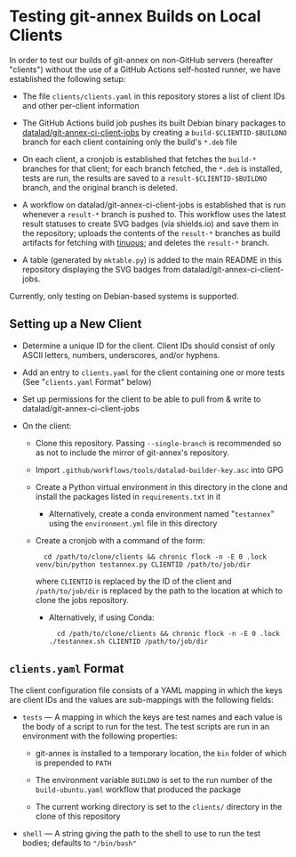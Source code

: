 Testing git-annex Builds on Local Clients
=========================================

In order to test our builds of git-annex on non-GitHub servers (hereafter
"clients") without the use of a GitHub Actions self-hosted runner, we have
established the following setup:

- The file `clients/clients.yaml` in this repository stores a list of client
  IDs and other per-client information

- The GitHub Actions build job pushes its built Debian binary packages to
  [datalad/git-annex-ci-client-jobs](https://github.com/datalad/git-annex-ci-client-jobs)
  by creating a `build-$CLIENTID-$BUILDNO` branch for each client containing
  only the build's `*.deb` file

- On each client, a cronjob is established that fetches the `build-*` branches
  for that client; for each branch fetched, the `*.deb` is installed, tests are
  run, the results are saved to a `result-$CLIENTID-$BUILDNO` branch, and the
  original branch is deleted.

- A workflow on datalad/git-annex-ci-client-jobs is established that is run
  whenever a `result-*` branch is pushed to.  This workflow uses the latest
  result statuses to create SVG badges (via shields.io) and save them in the
  repository; uploads the contents of the `result-*` branches as build
  artifacts for fetching with [tinuous](https://github.com/con/tinuous); and
  deletes the `result-*` branch.

- A table (generated by `mktable.py`) is added to the main README in this
  repository displaying the SVG badges from datalad/git-annex-ci-client-jobs.

Currently, only testing on Debian-based systems is supported.

Setting up a New Client
-----------------------

- Determine a unique ID for the client.  Client IDs should consist of only
  ASCII letters, numbers, underscores, and/or hyphens.

- Add an entry to `clients.yaml` for the client containing one or more tests
  (See "`clients.yaml` Format" below)

- Set up permissions for the client to be able to pull from & write to
  datalad/git-annex-ci-client-jobs

- On the client:

    - Clone this repository.  Passing `--single-branch` is recommended so as
      not to include the mirror of git-annex's repository.

    - Import `.github/workflows/tools/datalad-builder-key.asc` into GPG

    - Create a Python virtual environment in this directory in the clone and
      install the packages listed in `requirements.txt` in it

        - Alternatively, create a conda environment named "`testannex`" using
          the `environment.yml` file in this directory

    - Create a cronjob with a command of the form:

            cd /path/to/clone/clients && chronic flock -n -E 0 .lock venv/bin/python testannex.py CLIENTID /path/to/job/dir

      where `CLIENTID` is replaced by the ID of the client and
      `/path/to/job/dir` is replaced by the path to the location at which to
      clone the jobs repository.

        - Alternatively, if using Conda:

                cd /path/to/clone/clients && chronic flock -n -E 0 .lock ./testannex.sh CLIENTID /path/to/job/dir


`clients.yaml` Format
---------------------

The client configuration file consists of a YAML mapping in which the keys are
client IDs and the values are sub-mappings with the following fields:

- `tests` — A mapping in which the keys are test names and each value is the
  body of a script to run for the test.  The test scripts are run in an
  environment with the following properties:

    - git-annex is installed to a temporary location, the `bin` folder of which
      is prepended to `PATH`

    - The environment variable `BUILDNO` is set to the run number of the
      `build-ubuntu.yaml` workflow that produced the package

    - The current working directory is set to the `clients/` directory in the
      clone of this repository

- `shell` — A string giving the path to the shell to use to run the test
  bodies; defaults to `"/bin/bash"`
